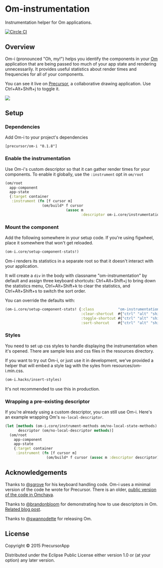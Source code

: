 # Om-instrumentation

Instrumentation helper for Om applications.

[![Circle CI](https://circleci.com/gh/PrecursorApp/om-i.svg?style=svg)](https://circleci.com/gh/PrecursorApp/om-i)

## Overview

Om-i (pronounced "Oh, my!") helps you identify the components in your [Om](https://github.com/omcljs/om) application that are being passed too much of your app state and rendering unnecessarily. It provides useful statistics about render times and frequencies for all of your components.

You can see it live on [Precursor](https://precursorapp.com), a collaborative drawing application. Use Ctrl+Alt+Shift+j to toggle it.

<a href="https://precursorapp.com">
 <img src="http://dtwdl3ecuoduc.cloudfront.net/om-i/instrumentation.gif" />
</a>

## Setup

### Dependencies
Add Om-i to your project's dependencies

```
[precursor/om-i "0.1.8"]
```

### Enable the instrumentation

Use Om-i's custom descriptor so that it can gather render times for your components. To enable it globally, use the `:instrument` opt in `om/root`

```clojure
(om/root
  app-component
  app-state
  {:target container
   :instrument (fn [f cursor m]
                 (om/build* f cursor
                            (assoc m
                                   :descriptor om-i.core/instrumentation-methods)))})
```

### Mount the component

Add the following somewhere in your setup code. If you're using figwheel, place it somewhere that won't get reloaded.

```clojure
(om-i.core/setup-component-stats!)
```

Om-i renders its statistics in a separate root so that it doesn't interact with your application.

It will create a `div` in the body with classname "om-instrumentation" by default and assign three keyboard shortcuts: Ctrl+Alt+Shift+j to bring down the statistics menu, Ctrl+Alt+Shift+k to clear the statistics, and Ctrl+Alt+Shift+s to switch the sort order.


You can override the defaults with:

```clojure
(om-i.core/setup-component-stats! {:class           "om-instrumentation"
                                   :clear-shortcut  #{"ctrl" "alt" "shift" "k"}
                                   :toggle-shortcut #{"ctrl" "alt" "shift" "j"}
                                   :sort-shorcut    #{"ctrl" "alt" "shift" "s"}})
```

### Styles

You need to set up css styles to handle displaying the instrumentation when it's opened. There are sample less and css files in the resources directory.

If you want to try out Om-i, or just use it in development, we've provided a helper that will embed a style tag with the syles from resources/om-i.min.css.

```clojure
(om-i.hacks/insert-styles)
```

It's not recommended to use this in production.

### Wrapping a pre-existing descriptor

If you're already using a custom descriptor, you can still use Om-i. Here's an example wrapping Om's `no-local-descriptor`.

```clojure
(let [methods (om-i.core/instrument-methods om/no-local-state-methods)
      descriptor (om/no-local-descriptor methods)]
  (om/root
    app-component
    app-state
    {:target container
     :instrument (fn [f cursor m]
                   (om/build* f cursor (assoc m :descriptor descriptor)))}))
```

## Acknowledgements

Thanks to [@sgrove](https://github.com/sgrove) for his keyboard handling code. Om-i uses a minimal version of the code he wrote for Precursor. There is an older, [public version of the code in Omchaya](https://github.com/sgrove/omchaya/blob/master/src/omchaya/components/key_queue.cljs).

Thanks to [@brandonbloom](https://github.com/brandonbloom) for demonstrating how to use descriptors in Om. [Related blog post](http://blog.circleci.com/local-state-global-concerns/).

Thanks to [@swannodette](https://github.com/swannodette) for releasing Om.


## License

Copyright © 2015 PrecursorApp

Distributed under the Eclipse Public License either version 1.0 or (at your option) any later version.
